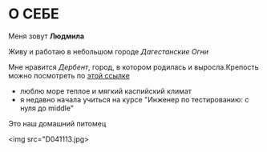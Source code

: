 # О СЕБЕ

Меня зовут __Людмила__


Живу и работаю в небольшом городе _Дагестанские Огни_


Мне нравится *Дербент*, город, в котором родилась и выросла.Крепость можно посмотреть по [этой ссылке](https://mrg-online.ru/wp-content/uploads/2022/07/ФОТО-2-Цитадель-Нарын-кала-на-закате-солнца.jpeg)


- люблю море теплое и мягкий каспийский климат
- я недавно начала учиться на курсе "Инженер по тестированию: с нуля до middle"


Это наш домашний питомец

<img src="D041113.jpg>
